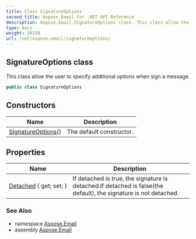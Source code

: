 ```yaml
---
title: Class SignatureOptions
second_title: Aspose.Email for .NET API Reference
description: Aspose.Email.SignatureOptions class. This class allow the user to specify additional options when sign a message
type: docs
weight: 20150
url: /net/aspose.email/signatureoptions/
---
```

## SignatureOptions class

This class allow the user to specify additional options when sign a message.

```csharp
public class SignatureOptions
```

## Constructors

| Name | Description |
| --- | --- |
| [SignatureOptions](signatureoptions/)() | The default constructor. |

## Properties

| Name | Description |
| --- | --- |
| [Detached](../../aspose.email/signatureoptions/detached/) { get; set; } | If detached is true, the signature is detached.If detached is false(the default), the signature is not detached. |

### See Also

* namespace [Aspose.Email](../../aspose.email/)
* assembly [Aspose.Email](../../)


